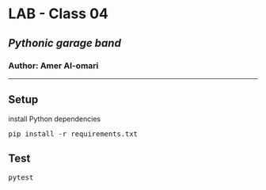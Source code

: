 # LAB - Class 04
## ***Pythonic garage band***
### Author: Amer Al-omari
---
## Setup
install Python dependencies
<pre>pip install -r requirements.txt</pre>

## Test
<pre>pytest</pre>
